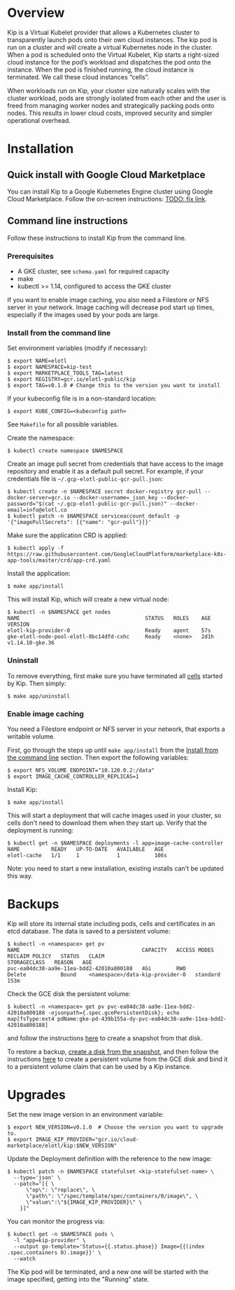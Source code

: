 # Overview

Kip is a Virtual Kubelet provider that allows a Kubernetes cluster to
transparently launch pods onto their own cloud instances. The kip pod is run on
a cluster and will create a virtual Kubernetes node in the cluster. When a pod
is scheduled onto the Virtual Kubelet, Kip starts a right-sized cloud instance
for the pod’s workload and dispatches the pod onto the instance. When the pod
is finished running, the cloud instance is terminated. We call these cloud
instances “cells”.

When workloads run on Kip, your cluster size naturally scales with the cluster
workload, pods are strongly isolated from each other and the user is freed from
managing worker nodes and strategically packing pods onto nodes. This results
in lower cloud costs, improved security and simpler operational overhead.

# Installation

## Quick install with Google Cloud Marketplace

You can install Kip to a Google Kubernetes Engine cluster using Google Cloud
Marketplace. Follow the on-screen instructions: [TODO: fix link](https://console.cloud.google.com/marketplace/details/elotl/kip-enterprise).

## Command line instructions

Follow these instructions to install Kip from the command line.

### Prerequisites

- A GKE cluster, see `schema.yaml` for required capacity
- make
- kubectl >= 1.14, configured to access the GKE cluster

If you want to enable image caching, you also need a Filestore or NFS server in
your network. Image caching will decrease pod start up times, especially if the
images used by your pods are large.

### Install from the command line

Set environment variables (modify if necessary):

    $ export NAME=elotl
    $ export NAMESPACE=kip-test
    $ export MARKETPLACE_TOOLS_TAG=latest
    $ export REGISTRY=gcr.io/elotl-public/kip
    $ export TAG=v0.1.0 # Change this to the version you want to install

If your kubeconfig file is in a non-standard location:

    $ export KUBE_CONFIG=<kubeconfig path>

See `Makefile` for all possible variables.

Create the namespace:

    $ kubectl create namespace $NAMESPACE

Create an image pull secret from credentials that have access to the image
repository and enable it as a default pull secret. For example, if your
credentials file is `~/.gcp-elotl-public-gcr-pull.json`:

    $ kubectl create -n $NAMESPACE secret docker-registry gcr-pull --docker-server=gcr.io --docker-username=_json_key --docker-password="$(cat ~/.gcp-elotl-public-gcr-pull.json)" --docker-email=info@elotl.co
    $ kubectl patch -n $NAMESPACE serviceaccount default -p '{"imagePullSecrets": [{"name": "gcr-pull"}]}'

Make sure the application CRD is applied:

    $ kubectl apply -f https://raw.githubusercontent.com/GoogleCloudPlatform/marketplace-k8s-app-tools/master/crd/app-crd.yaml

Install the application:

    $ make app/install

This will install Kip, which will create a new virtual node:

    $ kubectl -n $NAMESPACE get nodes
    NAME                                        STATUS   ROLES    AGE    VERSION
    elotl-kip-provider-0                        Ready    agent    57s
    gke-elotl-node-pool-elotl-8bc14dfd-cxhc     Ready    <none>   2d1h   v1.14.10-gke.36
    
### Uninstall

To remove everything, first make sure you have terminated all [cells](https://github.com/elotl/kip/blob/master/docs/cells.md) started by Kip. Then simply:

    $ make app/uninstall

### Enable image caching

You need a Filestore endpoint or NFS server in your network, that exports a
writable volume.

First, go through the steps up until `make app/install` from the [Install from
the command line](#install-from-the-command-line) section. Then export the
following variables:

    $ export NFS_VOLUME_ENDPOINT="10.120.0.2:/data"
    $ export IMAGE_CACHE_CONTROLLER_REPLICAS=1

Install Kip:

    $ make app/install

This will start a deployment that will cache images used in your cluster, so
cells don't need to download them when they start up. Verify that the
deployment is running:

    $ kubectl get -n $NAMESPACE deployments -l app=image-cache-controller
    NAME          READY   UP-TO-DATE   AVAILABLE   AGE
    elotl-cache   1/1     1            1           106s

Note: you need to start a new installation, existing installs can't be updated
this way.

# Backups

Kip will store its internal state including pods, cells and certificates in an
etcd database. The data is saved to a persistent volume:

    $ kubectl -n <namespace> get pv
    NAME                                       CAPACITY   ACCESS MODES   RECLAIM POLICY   STATUS   CLAIM                             STORAGECLASS   REASON   AGE
    pvc-ea04dc38-aa9e-11ea-bdd2-42010a800188   4Gi        RWO            Delete           Bound    <namespace>/data-kip-provider-0   standard                153m

Check the GCE disk the persistent volume:

    $ kubectl -n <namespace> get pv pvc-ea04dc38-aa9e-11ea-bdd2-42010a800188 -ojsonpath={.spec.gcePersistentDisk}; echo
    map[fsType:ext4 pdName:gke-pd-439b155a-dy-pvc-ea04dc38-aa9e-11ea-bdd2-42010a800188]

and follow the instructions
[here](https://cloud.google.com/compute/docs/disks/create-snapshots) to create
a snapshot from that disk.

To restore a backup, [create a disk from the snapshot](https://cloud.google.com/compute/docs/disks/restore-and-delete-snapshots), and then follow the instructions [here](https://cloud.google.com/kubernetes-engine/docs/how-to/persistent-volumes/preexisting-pd) to create a persistent volume from the GCE disk and bind it to a persistent volume claim that can be used by a Kip instance.

# Upgrades

Set the new image version in an environment variable:

    $ export NEW_VERSION=v0.1.0  # Choose the version you want to upgrade to.
    $ export IMAGE_KIP_PROVIDER="gcr.io/cloud-marketplace/elotl/kip:$NEW_VERSION"

Update the Deployment definition with the reference to the new image:

    $ kubectl patch -n $NAMESPACE statefulset <kip-statefulset-name> \
      --type='json' \
      --patch="[{ \
          \"op\": \"replace\", \
          \"path\": \"/spec/template/spec/containers/0/image\", \
          \"value\":\"${IMAGE_KIP_PROVIDER}\" \
        }]"

You can monitor the progress via:

    $ kubectl get -n $NAMESPACE pods \
      -l "app=kip-provider" \
      --output go-template='Status={{.status.phase}} Image={{(index .spec.containers 0).image}}' \
      --watch

The Kip pod will be terminated, and a new one will be started with the image
specified, getting into the "Running" state.
